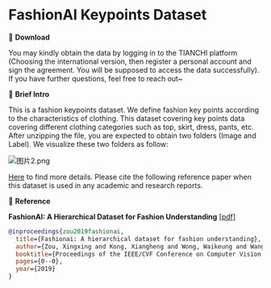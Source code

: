 # FashionAI Keypoints Dataset


🖤 **Download**

You may kindly obtain the data by logging in to the TIANCHI platform (Choosing the international version, then register a personal account and sign the agreement. You will be supposed to access the data successfully). If you have further questions, feel free to reach out~

🖤 **Brief Intro**

This is a fashion keypoints dataset. We define fashion key points according to the characteristics of clothing. This dataset covering key points data covering different clothing categories such as top, skirt, dress, pants, etc. After unzipping the file, you are expected to obtain two folders (Image and Label). We visualize these two folders as follow:


![图片2.png](https://i.loli.net/2021/06/25/pVNyusdlvIzAwi4.png)

[Here](https://tianchi.aliyun.com/competition/entrance/231648/information) to find more details. Please cite the following reference paper when this dataset is used in any academic and research reports.

🖤 **Reference**

**FashionAI: A Hierarchical Dataset for Fashion Understanding** [[pdf]](http://openaccess.thecvf.com/content_CVPRW_2019/papers/FFSS-USAD/Zou_FashionAI_A_Hierarchical_Dataset_for_Fashion_Understanding_CVPRW_2019_paper.pdf)

```bib
@inproceedings{zou2019fashionai,
  title={Fashionai: A hierarchical dataset for fashion understanding},
  author={Zou, Xingxing and Kong, Xiangheng and Wong, Waikeung and Wang, Congde and Liu, Yuguang and Cao, Yang},
  booktitle={Proceedings of the IEEE/CVF Conference on Computer Vision and Pattern Recognition Workshops},
  pages={0--0},
  year={2019}
}
```

